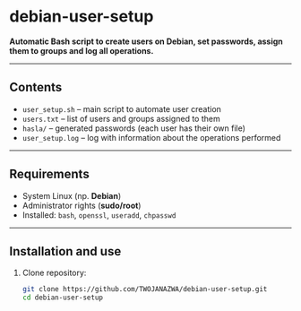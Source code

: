 #  debian-user-setup

**Automatic Bash script to create users on Debian, set passwords, assign them to groups and log all operations.**

---

##  Contents

- `user_setup.sh` – main script to automate user creation
- `users.txt` – list of users and groups assigned to them
- `hasla/` – generated passwords (each user has their own file)
- `user_setup.log` – log with information about the operations performed

---

##  Requirements

- System Linux (np. **Debian**)
- Administrator rights (**sudo/root**)
- Installed: `bash`, `openssl`, `useradd`, `chpasswd`

---

##  Installation and use

1. Clone repository:
   ```bash
   git clone https://github.com/TWOJANAZWA/debian-user-setup.git
   cd debian-user-setup
